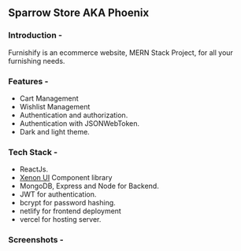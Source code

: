 ## Sparrow Store AKA Phoenix

### Introduction -

Furnishify is an ecommerce website, MERN Stack Project, for all your furnishing needs.

### Features -

- Cart Management
- Wishlist Management
- Authentication and authorization.
- Authentication with JSONWebToken.
- Dark and light theme.

### Tech Stack -

- ReactJs.
- [Xenon UI](https://xenon-ui.netlify.app) Component library
- MongoDB, Express and Node for Backend.
- JWT for authentication.
- bcrypt for password hashing.
- netlify for frontend deployment
- vercel for hosting server.

### Screenshots -
